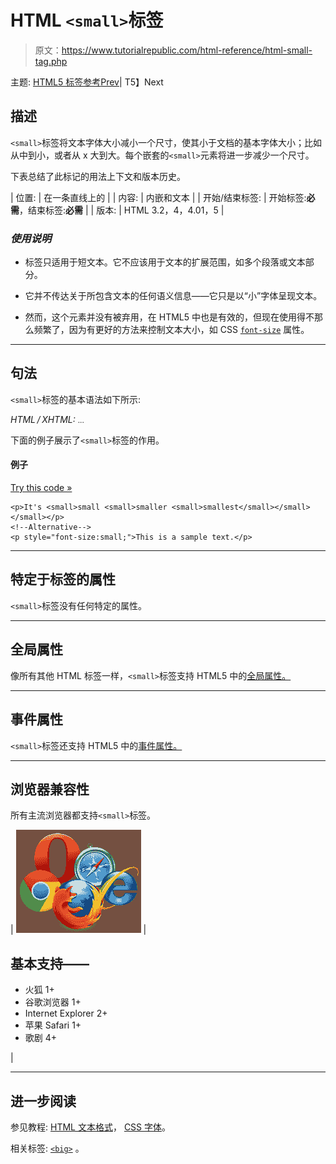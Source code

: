# HTML `<small>`标签

> 原文：<https://www.tutorialrepublic.com/html-reference/html-small-tag.php>

主题: [HTML5 标签参考](html5-tags.php)[Prev](html-select-tag.php)| T5】Next

## 描述

`<small>`标签将文本字体大小减小一个尺寸，使其小于文档的基本字体大小；比如从中到小，或者从 x 大到大。每个嵌套的`<small>`元素将进一步减少一个尺寸。

下表总结了此标记的用法上下文和版本历史。

| 位置: | 在一条直线上的 |
| 内容: | 内嵌和文本 |
| 开始/结束标签: | 开始标签:**必需**，结束标签:**必需** |
| 版本: | HTML 3.2，4，4.01，5 |

### *使用说明*

*   标签只适用于短文本。它不应该用于文本的扩展范围，如多个段落或文本部分。

*   它并不传达关于所包含文本的任何语义信息——它只是以“小”字体呈现文本。

*   然而，这个元素并没有被弃用，在 HTML5 中也是有效的，但现在使用得不那么频繁了，因为有更好的方法来控制文本大小，如 CSS [`font-size`](../css-reference/css-font-size-property.php) 属性。

* * *

## 句法

`<small>`标签的基本语法如下所示:

*HTML / XHTML:* <small> ... </small>

下面的例子展示了`<small>`标签的作用。

#### 例子

[Try this code »](../codelab.php?topic=html&file=small-tag "Try this code using online Editor")

```
<p>It's <small>small <small>smaller <small>smallest</small></small></small></p>
<!--Alternative-->
<p style="font-size:small;">This is a sample text.</p>
```

* * *

## 特定于标签的属性

`<small>`标签没有任何特定的属性。

* * *

## 全局属性

像所有其他 HTML 标签一样，`<small>`标签支持 HTML5 中的[全局属性。](html5-global-attributes.php)

* * *

## 事件属性

`<small>`标签还支持 HTML5 中的[事件属性。](html5-event-attributes.php)

* * *

## 浏览器兼容性

所有主流浏览器都支持`<small>`标签。

| ![Browsers Icon](img/e9331123c77668c1832e541c2fca1002.png) | 

## 基本支持——

*   火狐 1+
*   谷歌浏览器 1+
*   Internet Explorer 2+
*   苹果 Safari 1+
*   歌剧 4+

 |

* * *

## 进一步阅读

参见教程: [HTML 文本格式](../html-tutorial/html-text-formatting.php)， [CSS 字体](../css-tutorial/css-fonts.php)。

相关标签: [`<big>`](html-big-tag.php) 。